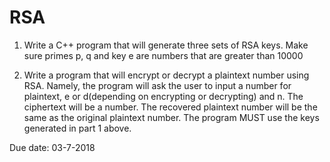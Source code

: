 # RSA



1. Write a C++ program that will generate three sets of RSA keys. Make sure primes p, q and key e are numbers that are greater than 10000

2. Write a program that will encrypt or decrypt a plaintext number using RSA. Namely, the program will ask the user to input a number for plaintext, e or d(depending on encrypting or decrypting) and n. The ciphertext will be a number. The recovered plaintext number will be the same as the original plaintext number. The program MUST use the keys generated in part 1 above.


Due date: 03-7-2018
